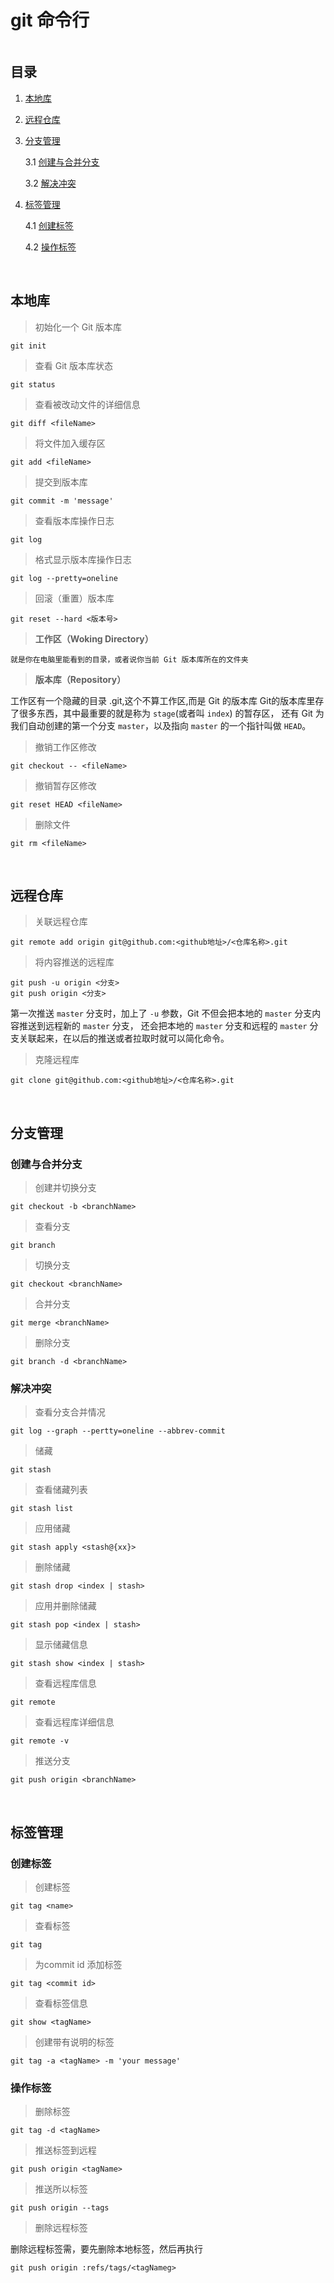 # git 命令行

<img style='max-width:40%' :src="$withBase('/git.png')"></img>

## 目录
  1.  [本地库](##本地库)

  2.  [远程仓库](#远程仓库)

  3.  [分支管理](#分支管理)

      3.1 [创建与合并分支](#创建与合并分支)

      3.2 [解决冲突](#解决冲突)

  4.  [标签管理](#标签管理)

      4.1 [创建标签](#创建标签)

      4.2 [操作标签](#操作标签)

<br/>

## 本地库

>初始化一个 Git 版本库

    git init

>查看 Git 版本库状态

    git status

>查看被改动文件的详细信息

    git diff <fileName>

>将文件加入缓存区

    git add <fileName>

>提交到版本库

    git commit -m 'message'

>查看版本库操作日志

    git log

>格式显示版本库操作日志

    git log --pretty=oneline

>回滚（重置）版本库

    git reset --hard <版本号>

>**工作区（Woking Directory）**

    就是你在电脑里能看到的目录，或者说你当前 Git 版本库所在的文件夹

>**版本库（Repository）**

  工作区有一个隐藏的目录 .git,这个不算工作区,而是 Git 的版本库
  Git的版本库里存了很多东西，其中最重要的就是称为 `stage`(或者叫 `index`) 的暂存区，
  还有 Git 为我们自动创建的第一个分支 `master`，以及指向 `master` 的一个指针叫做 `HEAD`。

>撤销工作区修改

    git checkout -- <fileName>

>撤销暂存区修改

    git reset HEAD <fileName>

>删除文件

    git rm <fileName>

<br/>

## 远程仓库

>关联远程仓库

    git remote add origin git@github.com:<github地址>/<仓库名称>.git

>将内容推送的远程库

    git push -u origin <分支>
    git push origin <分支>

  第一次推送 `master` 分支时，加上了 `-u` 参数，Git 不但会把本地的 `master` 分支内容推送到远程新的 `master` 分支，
  还会把本地的 `master` 分支和远程的 `master` 分支关联起来，在以后的推送或者拉取时就可以简化命令。

>克隆远程库

    git clone git@github.com:<github地址>/<仓库名称>.git

<br/>

## 分支管理

### 创建与合并分支

>创建并切换分支

    git checkout -b <branchName>

>查看分支

    git branch

>切换分支

    git checkout <branchName>

>合并分支

    git merge <branchName>

>删除分支

    git branch -d <branchName>

### 解决冲突

>查看分支合并情况

    git log --graph --pertty=oneline --abbrev-commit

>储藏

    git stash

>查看储藏列表

    git stash list

>应用储藏

    git stash apply <stash@{xx}>

>删除储藏

    git stash drop <index | stash>

>应用并删除储藏

    git stash pop <index | stash>

>显示储藏信息

    git stash show <index | stash>

>查看远程库信息

    git remote

>查看远程库详细信息

    git remote -v

>推送分支

    git push origin <branchName>
<br/>

## 标签管理

### 创建标签

>创建标签

    git tag <name>

>查看标签

    git tag

>为commit id 添加标签

    git tag <commit id>

>查看标签信息

    git show <tagName>

>创建带有说明的标签

    git tag -a <tagName> -m 'your message'

### 操作标签

>删除标签

    git tag -d <tagName>


>推送标签到远程

    git push origin <tagName>

>推送所以标签

    git push origin --tags

>删除远程标签

  删除远程标签需，要先删除本地标签，然后再执行

    git push origin :refs/tags/<tagNameg>
